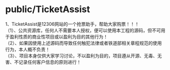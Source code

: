 public/TicketAssist
======
1、TicketAssist是12306网站的一个抢票助手，帮助大家购票！！！<br/>
（1）、公共资源库，任何人不需要本人授权，便可以使用本工程的源码，但不可用于盈利性质的商业性项目或以盈利为目的其他行为！<br/>
（2）、如果因使用上述源码而导致任何触犯法律或者铁道部相关章程规范的使用行为，本人概不负责！<br/>
（3）、项目本身仅供大家学习讨论，不以盈利为目的，项目遵从开源、无毒、无害、不记录任何客户信息的原则进行！
